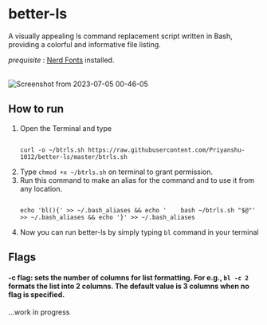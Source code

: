 # better-ls
A visually appealing ls command replacement script written in Bash, providing a colorful and informative file listing.

*prequisite* : [Nerd Fonts](https://www.nerdfonts.com)
installed.
<br>
<br>

![Screenshot from 2023-07-05 00-46-05](https://github.com/Priyanshu-1012/better-ls/assets/39450902/5c7ad7be-47e2-4062-8406-eb80c6294192)

## How to run
1. Open the Terminal and type
   ```shell
   
   curl -o ~/btrls.sh https://raw.githubusercontent.com/Priyanshu-1012/better-ls/master/btrls.sh
   ```
3. Type ```chmod +x ~/btrls.sh``` on terminal to grant permission.
4. Run this command to make an alias for the command and to use it from any location.
   ```shell
   
   echo 'bl(){' >> ~/.bash_aliases && echo '    bash ~/btrls.sh "$@"' >> ~/.bash_aliases && echo '}' >> ~/.bash_aliases
   ``` 
6. Now you can run better-ls by simply typing ```bl``` command in your terminal


## Flags
#### -c flag: sets the number of columns for list formatting. For e.g., ```bl -c 2``` formats the list into 2 columns. The default value is 3 columns when no flag is specified.

...work in progress
